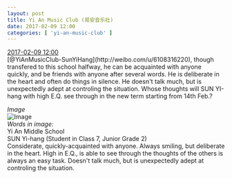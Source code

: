 ```yaml
---
layout: post
title: Yi An Music Club (易安音乐社)
date: 2017-02-09 12:00
categories: [ 'yi-an-music-club' ]
---
```


<div class="weibo-info">
  <a href="http://weibo.com/6094546964/EuIzlw2Uj">2017-02-09 12:00</a>
</div>
[@YiAnMusicClub-SunYiHang](http://weibo.com/u/6108316220), though transfered to this school halfway, he can be acquainted with anyone quickly, and be friends with anyone after several words. He is deliberate in the heart and often do things in silence. He doesn't talk much, but is unexpectedly adept at controling the situation. Whose thoughts will SUN YI-hang with high E.Q. see through in the new term starting from 14th Feb.?

<!-- more -->

*Image*  
![Image](https://wx3.sinaimg.cn/mw690/006Es64Agy1fcht77lfkij31kw1cqx6p.jpg)  
*Words in image:*  
Yi An Middle School  
SUN Yi-hang (Student in Class 7, Junior Grade 2)  
Considerate, quickly-acquainted with anyone. Always smiling, but deliberate in the heart. High in E.Q., is able to see through the thoughts of the others is always an easy task. Doesn't talk much, but is unexpectedly adept at controling the situation.
